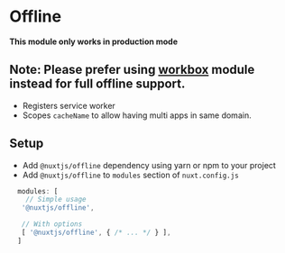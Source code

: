 # Offline
**This module only works in production mode**

## Note: Please prefer using [workbox](../workbox) module instead for full offline support.

- Registers service worker
- Scopes `cacheName` to allow having multi apps in same domain.

## Setup
- Add `@nuxtjs/offline` dependency using yarn or npm to your project
- Add `@nuxtjs/offline` to `modules` section of `nuxt.config.js`
```js
  modules: [
    // Simple usage
   '@nuxtjs/offline',

   // With options
   [ '@nuxtjs/offline', { /* ... */ } ],
  ]
````
